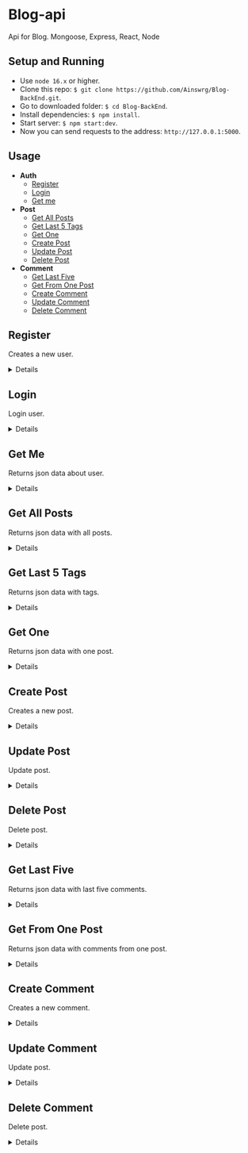 # Blog-api

Api for Blog.
Mongoose, Express, React, Node

## Setup and Running

- Use `node 16.x` or higher.
- Clone this repo: `$ git clone https://github.com/Ainswrg/Blog-BackEnd.git`.
- Go to downloaded folder: `$ cd Blog-BackEnd`.
- Install dependencies: `$ npm install`.
- Start server: `$ npm start:dev`.
- Now you can send requests to the address: `http://127.0.0.1:5000`.

## Usage

- **Auth**
  - [Register](https://github.com/Ainswrg/Blog-BackEnd#register)
  - [Login](https://github.com/Ainswrg/Blog-BackEnd#login)
  - [Get me](https://github.com/Ainswrg/Blog-BackEnd#get-me)
- **Post**
  - [Get All Posts](https://github.com/Ainswrg/Blog-BackEnd#get-me)
  - [Get Last 5 Tags](https://github.com/Ainswrg/Blog-BackEnd#get-tags)
  - [Get One](https://github.com/Ainswrg/Blog-BackEnd#get-one)
  - [Create Post](https://github.com/Ainswrg/Blog-BackEnd#create-post)
  - [Update Post](https://github.com/Ainswrg/Blog-BackEnd#update-post)
  - [Delete Post](https://github.com/Ainswrg/Blog-BackEnd#delete-post)
- **Comment**
  - [Get Last Five](https://github.com/Ainswrg/Blog-BackEnd#get-last-five)
  - [Get From One Post](https://github.com/Ainswrg/Blog-BackEnd#get-from-one-post)
  - [Create Comment](https://github.com/Ainswrg/Blog-BackEnd#create-comment)
  - [Update Comment](https://github.com/Ainswrg/Blog-BackEnd#update-comment)
  - [Delete Comment](https://github.com/Ainswrg/Blog-BackEnd#delete-comment)

## **Register**

Creates a new user.

<details>

- **URL**

  /auth/register

- **Method:**

  `POST`

- **Headers:**

  'Content-Type': 'application/json'

- **URL Params**

  None

- **Query Params**

  **Optional:**

  None

- **Data Params**

  ```typescript
    {
      email: string,
      password: string,
      fullName: string,
      avatarUrl: string
    }
  ```

- **Success Response:**

  - **Code:** 200 OK <br />
    **Content:**

    ```json
    [
      {
        "fullName": "John Doe",
        "email": "test@gmail.com",
        "avatarUrl": "https://cloud.mongodb.com/user",
        "_id": "631259ae573622b132c66be3",
        "createdAt": "2022-09-02T19:29:50.635Z",
        "updatedAt": "2022-09-02T19:29:50.635Z",
        "__v": 0,
        "token": "eyJhbGciOiJIUzI1NiIsInR5cCI6IkpXVCJ9.eyJfaWQiOiI2MzEyNTlhZTU3MzYyMmIxMzJjNjZiZTMiLCJpYXQiOjE2NjIxNDY5OTAsImV4cCI6MTY2NDczODk5MH0.VVAsj0jguCiWME2BIBup9C7gj7zm68ujfKu4A0hoxhM"
      }
    ]
    ```

    **Headers:**

    None

- **Error Response:**

  - **Code:** 500 Can't register user <br />

- **Notes:**

  None

</details>

## **Login**

Login user.

<details>

- **URL**

  /auth/login

- **Method:**

  `POST`

- **Headers:**

  'Content-Type': 'application/json'
  'authorization: 'Bearer token'

- **URL Params**

  None

- **Query Params**

  **Optional:**

  None

- **Data Params**

  ```typescript
    {
      email: string,
      password: string
    }
  ```

- **Success Response:**

  - **Code:** 200 OK <br />
    **Content:**

    ```json
    [
      {
        "_id": "631259ae573622b132c66be3",
        "fullName": "John Doe",
        "email": "test@gmail.com",
        "avatarUrl": "https://cloud.mongodb.com/user",
        "_id": "631259ae573622b132c66be3",
        "createdAt": "2022-09-02T19:29:50.635Z",
        "updatedAt": "2022-09-02T19:29:50.635Z",
        "__v": 0,
        "token": "eyJhbGciOiJIUzI1NiIsInR5cCI6IkpXVCJ9.eyJfaWQiOiI2MzEyNTlhZTU3MzYyMmIxMzJjNjZiZTMiLCJpYXQiOjE2NjIxNDY5OTAsImV4cCI6MTY2NDczODk5MH0.VVAsj0jguCiWME2BIBup9C7gj7zm68ujfKu4A0hoxhM"
      }
    ]
    ```

    **Headers:**

    None

- **Error Response:**

  - **Code:** 400 Incorrect username or password <br />
  - **Code:** 404 User is not define <br />
  - **Code:** 500 Can't sign <br />

- **Notes:**

  None

</details>

## **Get Me**

Returns json data about user.

<details>

- **URL**

  /auth/me

- **Method:**

  `GET`

- **Headers:**

  'authorization: 'Bearer token'

- **URL Params**

  None

- **Query Params**

  **Optional:**

  None

- **Data Params**

  ```typescript
    {
      email: string,
      password: string
    }
  ```

- **Success Response:**

  - **Code:** 200 OK <br />
    **Content:**

    ```json
    [
      {
        "_id": "631259ae573622b132c66be3",
        "fullName": "John Doe",
        "email": "test@gmail.com",
        "avatarUrl": "https://cloud.mongodb.com/user",
        "_id": "631259ae573622b132c66be3",
        "createdAt": "2022-09-02T19:29:50.635Z",
        "updatedAt": "2022-09-02T19:29:50.635Z",
        "__v": 0,
        "token": "eyJhbGciOiJIUzI1NiIsInR5cCI6IkpXVCJ9.eyJfaWQiOiI2MzEyNTlhZTU3MzYyMmIxMzJjNjZiZTMiLCJpYXQiOjE2NjIxNDY5OTAsImV4cCI6MTY2NDczODk5MH0.VVAsj0jguCiWME2BIBup9C7gj7zm68ujfKu4A0hoxhM"
      }
    ]
    ```

    **Headers:**

    None

- **Error Response:**

  - **Code:** 404 User not found <br />
  - **Code:** 500 Access Denied <br />

- **Notes:**

  None

</details>

## **Get All Posts**

Returns json data with all posts.

<details>

- **URL**

  /posts/get

- **Method:**

  `GET`

- **Headers:**

  None

- **URL Params**

  None

- **Query Params**

  **Optional:**

  `sort=[integer]`

  `category=[integer]`

- **Data Params**

  None

- **Success Response:**

  - **Code:** 200 OK <br />
    **Content:**

    ```json
    [
      {
        "_id": "63105bde389a9005523453b3",
        "title": "New Test",
        "text": "**Where To Get Support**\n.",
        "tags": ["test"],
        "viewsCount": 12,
        "user": {
          "_id": "6304fc0d8e1f729139902031",
          "fullName": "Jessica Jons",
          "email": "jess@gmail.com",
          "passwordHash": "$2b$10$Opi00SuP9AtBY9mFfc9f3eDgF2bJMyjFCxWn33rG0bDN.OccjS8OK",
          "createdAt": "2022-08-23T16:10:53.643Z",
          "updatedAt": "2022-08-23T16:10:53.643Z",
          "__v": 0,
          " avatarUrl": "https://mui.com/static/images/avatar/7.jpg"
        },
        "imageUrl": "uploads/wallhaven-pkj789.jpg",
        "comments": [
          {
            "_id": "6310bce24e6c544eaf73956f",
            "text": "Hell year",
            "user": "6304fc0d8e1f729139902031",
            "post": "63105bde389a9005523453b3",
            "createdAt": "2022-09-01T14:08:34.093Z",
            "updatedAt": "2022-09-01T14:08:34.093Z",
            "__v": 0
          }
        ],
        "commentsCount": 1,
        "createdAt": "2022-09-01T07:14:38.045Z",
        "updatedAt": "2022-09-02T05:16:40.198Z",
        "__v": 2
      }
    ]
    ```

    **Headers:**

    None

- **Error Response:**

  - **Code:** 500 Can't find any posts<br />

- **Notes:**

  None

</details>

## **Get Last 5 Tags**

Returns json data with tags.

<details>

- **URL**

  /posts/tags

- **Method:**

  `GET`

- **Headers:**

  None

- **URL Params**

  None

- **Query Params**

  **Optional:**

  None

- **Data Params**

  None

- **Success Response:**

  - **Code:** 200 OK <br />
    **Content:**

    ```json
    ["tag", "tag2"]
    ```

    **Headers:**

    None

- **Error Response:**

  - **Code:** 500 Can't find any tags<br />

- **Notes:**

  None

</details>

## **Get One**

Returns json data with one post.

<details>

- **URL**

  /posts/:id

- **Method:**

  `GET`

- **Headers:**

  None

- **URL Params**

  **Required:**

  `id=[integer]`

- **Query Params**

  **Optional:**

  None

- **Data Params**

  None

- **Success Response:**

  - **Code:** 200 OK <br />
    **Content:**

    ```json
    {
      "_id": "63105bde389a9005523453b3",
      "title": "New Test",
      "text": "**Where To Get Support**\n.",
      "tags": ["test"],
      "viewsCount": 12,
      "user": {
        "_id": "6304fc0d8e1f729139902031",
        "fullName": "Jessica Jons",
        "email": "jess@gmail.com",
        "passwordHash": "$2b$10$Opi00SuP9AtBY9mFfc9f3eDgF2bJMyjFCxWn33rG0bDN.OccjS8OK",
        "createdAt": "2022-08-23T16:10:53.643Z",
        "updatedAt": "2022-08-23T16:10:53.643Z",
        "__v": 0,
        " avatarUrl": "https://mui.com/static/images/avatar/7.jpg"
      },
      "imageUrl": "uploads/wallhaven-pkj789.jpg",
      "comments": [
        {
          "_id": "6310bce24e6c544eaf73956f",
          "text": "Hell year",
          "user": "6304fc0d8e1f729139902031",
          "post": "63105bde389a9005523453b3",
          "createdAt": "2022-09-01T14:08:34.093Z",
          "updatedAt": "2022-09-01T14:08:34.093Z",
          "__v": 0
        }
      ],
      "commentsCount": 1,
      "createdAt": "2022-09-01T07:14:38.045Z",
      "updatedAt": "2022-09-02T05:16:40.198Z",
      "__v": 2
    }
    ```

    **Headers:**

    None

- **Error Response:**

  - **Code:** 404 Article is not define<br />
  - **Code:** 500 Can't find post<br />

- **Notes:**

  None

</details>

## **Create Post**

Creates a new post.

<details>

- **URL**

  /posts/addPost

- **Method:**

  `POST`

- **Headers:**

  'Content-Type': 'application/json'
  'authorization: 'Bearer token'

- **URL Params**

  None

- **Query Params**

  **Optional:**

  None

- **Data Params**

  ```typescript
    {
      title: string,
      text: string,
      imageUrl: string,
      tags: string[]
    }
  ```

- **Success Response:**

  - **Code:** 200 OK <br />
    **Content:**

    ```json
    [
      {
        "title": "TestPost",
        "text": "TestText",
        "tags": ["react", "js"],
        "viewsCount": 0,
        "user": "63021b92fca485f6cbe95a36",
        "imageUrl": "data:image/png",
        "comments": [],
        "commentCount": 0,
        "_id": "630e5333a0d95553eb062f00",
        "createdAt": "2022-08-30T18:13:07.490Z",
        "updatedAt": "2022-08-30T18:13:07.490Z",
        "__v": 0
      }
    ]
    ```

    **Headers:**

    None

- **Error Response:**

  - **Code:** 500 Can't create article <br />

- **Notes:**

  None

</details>

## **Update Post**

Update post.

<details>

- **URL**

  /posts/:id

- **Method:**

  `PUT`

- **Headers:**

  'Content-Type': 'application/json'
  'authorization: 'Bearer token'

- **URL Params**

  **Required:**

  `id=[integer]`

- **Query Params**

  **Optional:**

  None

- **Data Params**

  ```typescript
    {
      title: string,
      text: string,
      imageUrl: string,
      tags: string[]
    }
  ```

- **Success Response:**

  - **Code:** 200 OK <br />
    **Content:**

    ```json
    [
      {
        "success": true
      }
    ]
    ```

    **Headers:**

    None

- **Error Response:**

  - **Code:** 500 Can't update post <br />

- **Notes:**

  None

</details>

## **Delete Post**

Delete post.

<details>

- **URL**

  /posts/:id

- **Method:**

  `DELETE`

- **Headers:**

  'Content-Type': 'application/json'
  'authorization: 'Bearer token'

- **URL Params**

  **Required:**

  `id=[integer]`

- **Query Params**

  **Optional:**

  None

- **Data Params**

  None

- **Success Response:**

  - **Code:** 200 OK <br />
    **Content:**

    ```json
    [
      {
        "success": true
      }
    ]
    ```

    **Headers:**

    None

- **Error Response:**

  - **Code:** 404 Article is not define <br />
  - **Code:** 500 Can't remove post <br />

- **Notes:**

  None

</details>

## **Get Last Five**

Returns json data with last five comments.

<details>

- **URL**

  /comments/getLastFive

- **Method:**

  `GET`

- **Headers:**

  None

- **URL Params**

  None

- **Query Params**

  **Optional:**

  None

- **Data Params**

  None

- **Success Response:**

  - **Code:** 200 OK <br />
    **Content:**

    ```json
    [
      {
        "_id": "630f39f4041ace19a4bcd3b9",
        "text": "Comment1",
        "user": {
          "_id": "63021b92fca485f6cbe95a36",
          "fullName": "Antony Stark",
          "email": "test3@gmail.com",
          "passwordHash": "$2b$10$xYgyPkTISjxfqqJmcquqZeMJ2GSF7rNz4nS8n0E/9bw6Nad4MtPdy",
          "avatarUrl": "https://mui.com/static/images/avatar/5.jpg\n",
          "createdAt": "2022-08-21T11:48:34.213Z",
          "updatedAt": "2022-08-21T11:48:34.213Z",
          "__v": 0
        },
        "post": "630e5a8758042ede70997c22",
        "createdAt": "2022-08-31T10:37:40.066Z",
        "updatedAt": "2022-08-31T10:37:40.066Z",
        "__v": 0
      },
      {
        "_id": "630f4fa663dcf1a033eb4bd7",
        "text": "Comment2",
        "user": {
          "_id": "63021b92fca485f6cbe95a36",
          "fullName": "Antony Stark",
          "email": "test3@gmail.com",
          "passwordHash": "$2b$10$xYgyPkTISjxfqqJmcquqZeMJ2GSF7rNz4nS8n0E/9bw6Nad4MtPdy",
          "avatarUrl": "https://mui.com/static/images/avatar/5.jpg\n",
          "createdAt": "2022-08-21T11:48:34.213Z",
          "updatedAt": "2022-08-21T11:48:34.213Z",
          "__v": 0
        },
        "post": "630e5a8758042ede70997c22",
        "createdAt": "2022-08-31T12:10:15.000Z",
        "updatedAt": "2022-08-31T12:10:15.000Z",
        "__v": 0
      },
      {
        "_id": "630f4fec63dcf1a033eb4bfd",
        "text": "Comment3",
        "user": {
          "_id": "63021b92fca485f6cbe95a36",
          "fullName": "Antony Stark",
          "email": "test3@gmail.com",
          "passwordHash": "$2b$10$xYgyPkTISjxfqqJmcquqZeMJ2GSF7rNz4nS8n0E/9bw6Nad4MtPdy",
          "avatarUrl": "https://mui.com/static/images/avatar/5.jpg\n",
          "createdAt": "2022-08-21T11:48:34.213Z",
          "updatedAt": "2022-08-21T11:48:34.213Z",
          "__v": 0
        },
        "post": "630e5a8758042ede70997c22",
        "createdAt": "2022-08-31T12:11:24.409Z",
        "updatedAt": "2022-08-31T12:11:24.409Z",
        "__v": 0
      },
      {
        "_id": "630f503463dcf1a033eb4c09",
        "text": "Comment4",
        "user": {
          "_id": "63021b92fca485f6cbe95a36",
          "fullName": "Antony Stark",
          "email": "test3@gmail.com",
          "passwordHash": "$2b$10$xYgyPkTISjxfqqJmcquqZeMJ2GSF7rNz4nS8n0E/9bw6Nad4MtPdy",
          "avatarUrl": "https://mui.com/static/images/avatar/5.jpg\n",
          "createdAt": "2022-08-21T11:48:34.213Z",
          "updatedAt": "2022-08-21T11:48:34.213Z",
          "__v": 0
        },
        "post": "630e5a8758042ede70997c22",
        "createdAt": "2022-08-31T12:12:36.712Z",
        "updatedAt": "2022-08-31T12:12:36.712Z",
        "__v": 0
      },
      {
        "_id": "630f503f63dcf1a033eb4c16",
        "text": "Comment5",
        "user": {
          "_id": "63021b92fca485f6cbe95a36",
          "fullName": "Antony Stark",
          "email": "test3@gmail.com",
          "passwordHash": "$2b$10$xYgyPkTISjxfqqJmcquqZeMJ2GSF7rNz4nS8n0E/9bw6Nad4MtPdy",
          "avatarUrl": "https://mui.com/static/images/avatar/5.jpg\n",
          "createdAt": "2022-08-21T11:48:34.213Z",
          "updatedAt": "2022-08-21T11:48:34.213Z",
          "__v": 0
        },
        "post": "630e5a8758042ede70997c22",
        "createdAt": "2022-08-31T12:12:47.108Z",
        "updatedAt": "2022-08-31T12:12:47.108Z",
        "__v": 0
      }
    ]
    ```

    **Headers:**

    None

- **Error Response:**

  - **Code:** 500 Can't find any comments<br />

- **Notes:**

  None

</details>

## **Get From One Post**

Returns json data with comments from one post.

<details>

- **URL**

  /comments/:id

- **Method:**

  `GET`

- **Headers:**

  None

- **URL Params**

  **Required:**

  `id=[integer]`

- **Query Params**

  **Optional:**

  None

- **Data Params**

  None

- **Success Response:**

  - **Code:** 200 OK <br />
    **Content:**

    ```json
    [
      {
        "_id": "630f39f4041ace19a4bcd3b9",
        "text": "Comment1",
        "user": {
          "_id": "63021b92fca485f6cbe95a36",
          "fullName": "Antony Stark",
          "email": "test3@gmail.com",
          "passwordHash": "$2b$10$xYgyPkTISjxfqqJmcquqZeMJ2GSF7rNz4nS8n0E/9bw6Nad4MtPdy",
          "avatarUrl": "https://mui.com/static/images/avatar/5.jpg\n",
          "createdAt": "2022-08-21T11:48:34.213Z",
          "updatedAt": "2022-08-21T11:48:34.213Z",
          "__v": 0
        },
        "post": "630e5a8758042ede70997c22",
        "createdAt": "2022-08-31T10:37:40.066Z",
        "updatedAt": "2022-08-31T10:37:40.066Z",
        "__v": 0
      },
      {
        "_id": "630f4fa663dcf1a033eb4bd7",
        "text": "Comment2",
        "user": {
          "_id": "63021b92fca485f6cbe95a36",
          "fullName": "Antony Stark",
          "email": "test3@gmail.com",
          "passwordHash": "$2b$10$xYgyPkTISjxfqqJmcquqZeMJ2GSF7rNz4nS8n0E/9bw6Nad4MtPdy",
          "avatarUrl": "https://mui.com/static/images/avatar/5.jpg\n",
          "createdAt": "2022-08-21T11:48:34.213Z",
          "updatedAt": "2022-08-21T11:48:34.213Z",
          "__v": 0
        },
        "post": "630e5a8758042ede70997c22",
        "createdAt": "2022-08-31T12:10:15.000Z",
        "updatedAt": "2022-08-31T12:10:15.000Z",
        "__v": 0
      },
      {
        "_id": "630f4fec63dcf1a033eb4bfd",
        "text": "Comment3",
        "user": {
          "_id": "63021b92fca485f6cbe95a36",
          "fullName": "Antony Stark",
          "email": "test3@gmail.com",
          "passwordHash": "$2b$10$xYgyPkTISjxfqqJmcquqZeMJ2GSF7rNz4nS8n0E/9bw6Nad4MtPdy",
          "avatarUrl": "https://mui.com/static/images/avatar/5.jpg\n",
          "createdAt": "2022-08-21T11:48:34.213Z",
          "updatedAt": "2022-08-21T11:48:34.213Z",
          "__v": 0
        },
        "post": "630e5a8758042ede70997c22",
        "createdAt": "2022-08-31T12:11:24.409Z",
        "updatedAt": "2022-08-31T12:11:24.409Z",
        "__v": 0
      },
      {
        "_id": "630f503463dcf1a033eb4c09",
        "text": "Comment4",
        "user": {
          "_id": "63021b92fca485f6cbe95a36",
          "fullName": "Antony Stark",
          "email": "test3@gmail.com",
          "passwordHash": "$2b$10$xYgyPkTISjxfqqJmcquqZeMJ2GSF7rNz4nS8n0E/9bw6Nad4MtPdy",
          "avatarUrl": "https://mui.com/static/images/avatar/5.jpg\n",
          "createdAt": "2022-08-21T11:48:34.213Z",
          "updatedAt": "2022-08-21T11:48:34.213Z",
          "__v": 0
        },
        "post": "630e5a8758042ede70997c22",
        "createdAt": "2022-08-31T12:12:36.712Z",
        "updatedAt": "2022-08-31T12:12:36.712Z",
        "__v": 0
      },
      {
        "_id": "630f503f63dcf1a033eb4c16",
        "text": "Comment5",
        "user": {
          "_id": "63021b92fca485f6cbe95a36",
          "fullName": "Antony Stark",
          "email": "test3@gmail.com",
          "passwordHash": "$2b$10$xYgyPkTISjxfqqJmcquqZeMJ2GSF7rNz4nS8n0E/9bw6Nad4MtPdy",
          "avatarUrl": "https://mui.com/static/images/avatar/5.jpg\n",
          "createdAt": "2022-08-21T11:48:34.213Z",
          "updatedAt": "2022-08-21T11:48:34.213Z",
          "__v": 0
        },
        "post": "630e5a8758042ede70997c22",
        "createdAt": "2022-08-31T12:12:47.108Z",
        "updatedAt": "2022-08-31T12:12:47.108Z",
        "__v": 0
      }
    ]
    ```

    **Headers:**

    None

- **Error Response:**

  - **Code:** 500 Can't find any comments<br />

- **Notes:**

  None

</details>

## **Create Comment**

Creates a new comment.

<details>

- **URL**

  /comments/:id

- **Method:**

  `POST`

- **Headers:**

  'Content-Type': 'application/json'
  'authorization: 'Bearer token'

- **URL Params**

  **Required:**

  `id=[integer]`

- **Query Params**

  **Optional:**

  None

- **Data Params**

  ```typescript
    {
      text: string,
    }
  ```

- **Success Response:**

  - **Code:** 200 OK <br />
    **Content:**

    ```json
    [
      {
        "text": "test text",
        "user": "6304fc0d8e1f729139902031",
        "post": "630e5aab58042ede70997c32",
        "_id": "630e63e88cb6c0b1690c4a69",
        "createdAt": "2022-08-30T19:24:24.462Z",
        "updatedAt": "2022-08-30T19:24:24.462Z",
        "__v": 0
      }
    ]
    ```

    **Headers:**

    None

- **Error Response:**

  - **Code:** 500 Can't create comment <br />

- **Notes:**

  None

</details>


## **Update Comment**

Update post.

<details>

- **URL**

  /comments/:id

- **Method:**

  `PUT`

- **Headers:**

  'Content-Type': 'application/json'
  'authorization: 'Bearer token'

- **URL Params**

  **Required:**

  `id=[integer]`

- **Query Params**

  **Optional:**

  None

- **Data Params**

  ```typescript
    {
      text: string,
    }
  ```

- **Success Response:**

  - **Code:** 200 OK <br />
    **Content:**

    ```json
    [
      {
        "success": true
      }
    ]
    ```

    **Headers:**

    None

- **Error Response:**

  - **Code:** 500 Can't update comment <br />

- **Notes:**

  None

</details>

## **Delete Comment**

Delete post.

<details>

- **URL**

  /comments/:id

- **Method:**

  `DELETE`

- **Headers:**

  'Content-Type': 'application/json'
  'authorization: 'Bearer token'

- **URL Params**

  **Required:**

  `id=[integer]`

- **Query Params**

  **Optional:**

  None

- **Data Params**

  None

- **Success Response:**

  - **Code:** 200 OK <br />
    **Content:**

    ```json
    [
      {
        "success": true
      }
    ]
    ```

    **Headers:**

    None

- **Error Response:**

  - **Code:** 404 Comment is not define <br />
  - **Code:** 500 Can't remove comment <br />

- **Notes:**

  None

</details>